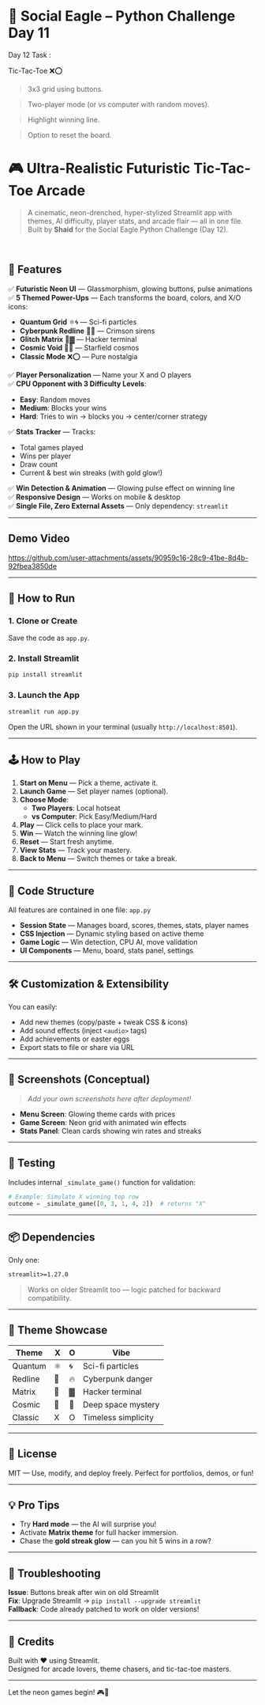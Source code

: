 # 🦅 Social Eagle – Python Challenge Day 11

Day 12 Task : 
 
Tic-Tac-Toe ❌⭕

> 3x3 grid using buttons.

> Two-player mode (or vs computer with random moves).

> Highlight winning line.

> Option to reset the board.

# 🎮 Ultra-Realistic Futuristic Tic-Tac-Toe Arcade

> A cinematic, neon-drenched, hyper-stylized Streamlit app with themes, AI difficulty, player stats, and arcade flair — all in one file.
> Built by **Shaid** for the Social Eagle Python Challenge (Day 12).
<br>

## 🌟 Features

✅ **Futuristic Neon UI** — Glassmorphism, glowing buttons, pulse animations  
✅ **5 Themed Power-Ups** — Each transforms the board, colors, and X/O icons:
- **Quantum Grid** ⚛️🌀 — Sci-fi particles
- **Cyberpunk Redline** 🚨🔥 — Crimson sirens
- **Glitch Matrix** 💾▓ — Hacker terminal
- **Cosmic Void** 🌠🌙 — Starfield cosmos
- **Classic Mode** ❌⭕ — Pure nostalgia

✅ **Player Personalization** — Name your X and O players  
✅ **CPU Opponent with 3 Difficulty Levels**:
- **Easy**: Random moves
- **Medium**: Blocks your wins
- **Hard**: Tries to win → blocks you → center/corner strategy

✅ **Stats Tracker** — Tracks:
- Total games played
- Wins per player
- Draw count
- Current & best win streaks (with gold glow!)

✅ **Win Detection & Animation** — Glowing pulse effect on winning line  
✅ **Responsive Design** — Works on mobile & desktop  
✅ **Single File, Zero External Assets** — Only dependency: `streamlit`

---
## Demo Video



https://github.com/user-attachments/assets/90959c16-28c9-41be-8d4b-92fbea3850de


---
## 🚀 How to Run

### 1. Clone or Create

Save the code as `app.py`.

### 2. Install Streamlit

```bash
pip install streamlit
```

### 3. Launch the App

```bash
streamlit run app.py
```

Open the URL shown in your terminal (usually `http://localhost:8501`).

---

## 🕹️ How to Play

1. **Start on Menu** — Pick a theme, activate it.
2. **Launch Game** — Set player names (optional).
3. **Choose Mode**:
   - **Two Players**: Local hotseat
   - **vs Computer**: Pick Easy/Medium/Hard
4. **Play** — Click cells to place your mark.
5. **Win** — Watch the winning line glow!
6. **Reset** — Start fresh anytime.
7. **View Stats** — Track your mastery.
8. **Back to Menu** — Switch themes or take a break.

---

## 🧩 Code Structure

All features are contained in one file: `app.py`

- **Session State** — Manages board, scores, themes, stats, player names
- **CSS Injection** — Dynamic styling based on active theme
- **Game Logic** — Win detection, CPU AI, move validation
- **UI Components** — Menu, board, stats panel, settings

---

## 🛠️ Customization & Extensibility

You can easily:

- Add new themes (copy/paste + tweak CSS & icons)
- Add sound effects (inject `<audio>` tags)
- Add achievements or easter eggs
- Export stats to file or share via URL

---

## 📸 Screenshots (Conceptual)

> *Add your own screenshots here after deployment!*

- **Menu Screen**: Glowing theme cards with prices
- **Game Screen**: Neon grid with animated win effects
- **Stats Panel**: Clean cards showing win rates and streaks

---

## 🧪 Testing

Includes internal `_simulate_game()` function for validation:

```python
# Example: Simulate X winning top row
outcome = _simulate_game([0, 3, 1, 4, 2])  # returns "X"
```

---

## 📦 Dependencies

Only one:

```txt
streamlit>=1.27.0
```

> Works on older Streamlit too — logic patched for backward compatibility.

---

## 🌈 Theme Showcase

| Theme         | X     | O     | Vibe                  |
|---------------|-------|-------|------------------------|
| Quantum       | ⚛️    | 🌀    | Sci-fi particles       |
| Redline       | 🚨    | 🔥    | Cyberpunk danger       |
| Matrix        | 💾    | ▓     | Hacker terminal        |
| Cosmic        | 🌠    | 🌙    | Deep space mystery     |
| Classic       | X     | O     | Timeless simplicity    |

---

## 📜 License

MIT — Use, modify, and deploy freely. Perfect for portfolios, demos, or fun!

---

## 💡 Pro Tips

- Try **Hard mode** — the AI will surprise you!
- Activate **Matrix theme** for full hacker immersion.
- Chase the **gold streak glow** — can you hit 5 wins in a row?

---

## 🚨 Troubleshooting

**Issue**: Buttons break after win on old Streamlit  
**Fix**: Upgrade Streamlit → `pip install --upgrade streamlit`  
**Fallback**: Code already patched to work on older versions!

---

## 🙌 Credits

Built with ❤️ using Streamlit.  
Designed for arcade lovers, theme chasers, and tic-tac-toe masters.

---



Let the neon games begin! 🎮🔮
